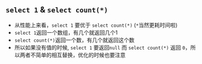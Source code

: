 ## `select 1` & `select count(*)`
* 从性能上来看，`select 1` 要优于 `select count(*)` (`*`当然更耗时间啦)
* `select 1`返回一个数组，有几个就返回几个1
* `select count(*)`返回一个数，有几个就返回这个数
* 所以如果没有值的时候, `select 1` 要返回`null` 而 `select count(*)` 返回 `0`，所以两者不简单的相互替换，优化的时候也要注意